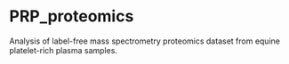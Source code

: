 # PRP_proteomics
Analysis of label-free mass spectrometry proteomics dataset from equine platelet-rich plasma samples.
